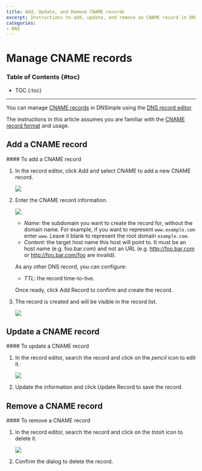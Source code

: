 ```yaml
---
title: Add, Update, and Remove CNAME records
excerpt: Instructions to add, update, and remove an CNAME record in DNSimple.
categories:
- DNS
---
```


# Manage CNAME records

### Table of Contents {#toc}

* TOC
{:toc}

---

You can manage [CNAME records](/articles/cname-record) in DNSimple using the [DNS record editor](/articles/record-editor).

The instructions in this article assumes you are familiar with the [CNAME record format](/articles/cname-record#record-format) and usage.


## Add a CNAME record

<div class="section-steps" markdown="1">
#### To add a CNAME record

1.  In the record editor, click <label>Add</label> and select <label>CNAME</label> to add a new CNAME record.

    ![](/files/record-cname-create-select.png)

1.  Enter the CNAME record information.

    ![](/files/record-cname-create-new.png)

    - _Name_: the subdomain you want to create the record for, without the domain name. For example, if you want to represent `www.example.com` enter `www`. Leave it blank to represent the root domain `example.com`.
    - _Content_: the target host name this host will point to. It must be an host name (e.g. foo.bar.com) and not an URL (e.g. http://foo.bar.com or http://foo.bar.com/foo are invalid).

    As any other DNS record, you can configure:

    - _TTL_: the record time-to-live.

    Once ready, click <label>Add Record</label> to confirm and create the record.

1.  The record is created and will be visible in the record list.

    ![](/files/record-cname-item.png)

</div>


## Update a CNAME record

<div class="section-steps" markdown="1">
#### To update a CNAME record

1.  In the record editor, search the record and click on the _pencil_ icon to edit it.

    ![](/files/record-cname-item-edit.png)

1.  Update the information and click <label>Update Record</label> to save the record.
</div>


## Remove a CNAME record

<div class="section-steps" markdown="1">
#### To remove a CNAME record

1.  In the record editor, search the record and click on the _trash_ icon to delete it.

    ![](/files/record-cname-item-delete.png)

1.  Confirm the dialog to delete the record.
</div>
